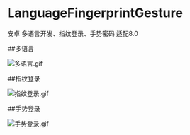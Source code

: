 # LanguageFingerprintGesture
安卓 多语言开发、指纹登录、手势密码 适配8.0

##多语言    

![多语言.gif](https://upload-images.jianshu.io/upload_images/3735156-5bc16244ea5030e2.gif?imageMogr2/auto-orient/strip%7CimageView2/2/w/340)

##指纹登录    

![指纹登录.gif](https://upload-images.jianshu.io/upload_images/3735156-a04fdc5a0aac5f69.gif?imageMogr2/auto-orient/strip%7CimageView2/2/w/340)

##手势登录    

![手势登录.gif](https://upload-images.jianshu.io/upload_images/3735156-c0f22190e92b8a0b.gif?imageMogr2/auto-orient/strip%7CimageView2/2/w/340)

